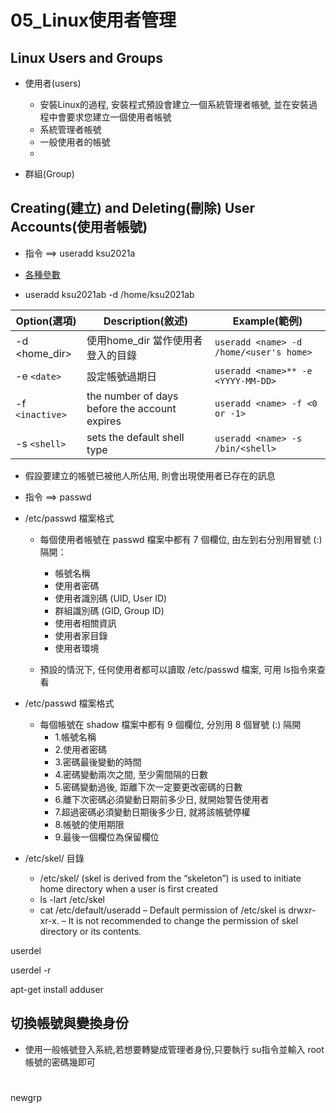 # 05_Linux使用者管理

## Linux Users and Groups

- 使用者(users)
  - 安裝Linux的過程, 安裝程式預設會建立一個系統管理者帳號, 並在安裝過程中會要求您建立一個使用者帳號
  - 系統管理者帳號
  - 一般使用者的帳號  
  - 
 

- 群組(Group)
 
 
## Creating(建立) and Deleting(刪除) User Accounts(使用者帳號)

- 指令 ==> useradd ksu2021a
- [各種參數](https://www.linode.com/docs/guides/linux-users-and-groups/)

- useradd ksu2021ab -d /home/ksu2021ab
  
| Option(選項)|	Description(敘述)|	Example(範例)|
| ----| ------| ------|
|-d <home_dir>|	使用home_dir 當作使用者登入的目錄	|`useradd <name> -d /home/<user's home>`|
| -e `<date>`|	設定帳號過期日|`useradd <name>** -e <YYYY-MM-DD>` |
|-f `<inactive>`|	the number of days before the account expires|`useradd <name> -f <0 or -1>`|
|-s `<shell>`|	sets the default shell type|`useradd <name> -s /bin/<shell>`|

- 假設要建立的帳號已被他人所佔用, 則會出現使用者已存在的訊息

- 指令 ==> passwd <username>  

- /etc/passwd 檔案格式
  - 每個使用者帳號在 passwd 檔案中都有 7 個欄位, 由左到右分別用冒號 (:) 隔開：
    - 帳號名稱
    - 使用者密碼
    - 使用者識別碼 (UID, User ID)
    - 群組識別碼 (GID, Group ID)
    - 使用者相關資訊
    - 使用者家目錄
    - 使用者環境

  - 預設的情況下, 任何使用者都可以讀取 /etc/passwd 檔案, 可用 ls指令來查看

- /etc/passwd 檔案格式
  - 每個帳號在 shadow 檔案中都有 9 個欄位, 分別用 8 個冒號 (:) 隔開
    - 1.帳號名稱
    - 2.使用者密碼
    - 3.密碼最後變動的時間
    - 4.密碼變動兩次之間, 至少需間隔的日數
    - 5.密碼變動過後, 距離下次一定要更改密碼的日數
    - 6.離下次密碼必須變動日期前多少日, 就開始警告使用者
    - 7.超過密碼必須變動日期後多少日, 就將該帳號停權
    - 8.帳號的使用期限
    - 9.最後一個欄位為保留欄位

  
- /etc/skel/ 目錄
  - /etc/skel/ (skel is derived from the “skeleton”) is used to initiate home directory when a user is first created
  - ls -lart /etc/skel 
  - cat /etc/default/useradd
  – Default permission of /etc/skel is drwxr-xr-x.
  – It is not recommended to change the permission of skel directory or its contents.

userdel <name>

userdel -r <name>
  
apt-get install adduser

## 切換帳號與變換身份

  - 使用一般帳號登入系統,若想要轉變成管理者身份,只要執行 su指令並輸入 root 帳號的密碼幾即可 
  
  
# 
newgrp <marketing>
